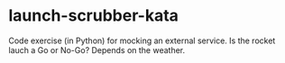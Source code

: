 # launch-scrubber-kata
Code exercise (in Python) for mocking an external service. Is the rocket lauch a Go or No-Go? Depends on the weather.
